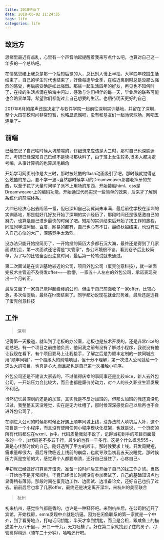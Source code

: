 ```yaml
---
title: 2018毕业了
date: 2018-06-02 11:24:35
tags: life
categories: life
---
```



<div><!-- more--></div>

## 致远方

思绪里最近有点乱，心里有一个声音响起提醒着我来写点什么吧，也算对自己这一年多的一个总结吧。

在情感思绪上我总是那一个后知后觉的人，总比别人慢上半拍。大学四年校园生活结束了，自己的学生时代也结束了，好像每逢毕业季，在临近离别时总是没那么强烈的感受，再后感受确是如此强烈。那些一起生活四年的好友，再见也不知何时了，在校的生活点滴在脑海中闪过，感激与你们相伴的每一天，毕业后的联系可能也会略显单薄，希望你们都能过上自己想要的生活。也期待明天更好的自己

2017年6月的尾声还是决定了与软件学院一起前往深圳实训基地，并留在了深圳，整个大四在校时间非常短暂，也略显遗憾吧，没有和基友们一起驰骋球场、网吧五连坐了~
    
    
## 前端

已经忘记了自己啥时候入坑前端的，仔细想来应该是大三时，那时自己也深感迷茫，考研已经深知自己已经不是读书那块料了，由于班上女生较多,很多人都决定考编，从事计算机的也算凤毛麟角

开始学习网页制作是大三时，那时被炫酷的flash动画吸引了吧，那时候就觉得这么炫酷的东西，要不学一波~当然那时候学习的Dreamweaver那套老掉牙的东西，以至于花了大量时间学了派不上用场的东西，开始接触html、css是Dreamweaver上的编码功能，开始通过代码实现一些简单的效果，后来才了解到系统化的前端体系。

大四已经决心出去闯荡一番，但已深知自己羽翼尚未丰满，最后前往学校在深圳的实训基地，那是就好几好友开始了深圳的实训经历了，那段时间还是很感激自己的努力，也算是自己进步最快的时候了吧。短期的实训结束后开始了找工作的旅程，同班同学进阿里、百度、网易的都有，自己也心有不甘。最终秋招结束，也没有进入自己心仪的大厂，深感竞争太激烈。

没办法只能开始投简历了，一开始投的简历大多都石沉大海，最终还是得到了几家面试机会，第一次面试还记得是“大管家”，办公环境很不错，看到卷子后比较简单，为了写的比较全面没注意时间，最后第一轮笔试就未通过。

第二次面试是在实训基地较近的公司，项目外包公司（蛋壳创意科技），就一轮面完技术主管迫不及待发offer~~一脸懵，一家五十人左右的外包公司，承诺表现突出一个月转正。

最后又面了一家自己觉得超级棒的公司，但由于自己前面收了一家offer，比较心急，多次催促后，最终在hr面结束了。同学都劝说现在就业形势难，最后还是选择了蛋壳创意科技

## 工作

> 深圳

记得第一天报道，就叫到了老板的办公室，老板也是技术开发的，还是非常nice的老总吧。有一个项目之前由他负责，他问我之前有没有了解过小程序，我说没有他让我现在看下，有个项目要马上让我接手，了解之后是为顺丰定制的一款同城应用“顺丰同城”，一个超级大的前端项目，但十分不理解，第一次进入公司就给一个这么大的项目，也真是心大,而且那也是自己第一次接触小程序。

外包公司还是不建议大家去的，不过值得庆幸的事同事还是比较nice，新人去外包公司，一开始压力会比较大，而且也都是廉价劳动力，对个人的长久职业生涯发展不利记。

当然记忆最深刻的还是的加班，其实我是不反对加班的，但那么加班的我还真没见识过，我整整五天没睡觉，实在是无力吐槽了，那时候深深感觉自己以后再也不会进外包公司了。

在刚进入公司的时候那时候正好遇上顺丰同城上线，没办法前人填坑后人补，这个项目是一个小程序，而且没有使用任何小程序模块化框架，也就是说，一个页面的所有代码都怼在wxml、js中。代码质量我就不说了，记得当初到手的项目页面最多的一个，js代码差不多五千行，最少的也有一千多行。这是个什么概念555~，真是心疼那时候的自己，刚好遇到了甲方的顺丰，那时候要求上线。开发周期短，需求量却很大，最后导致临近上线前的崩盘，也就导致当初我五天没睡觉，那时候压力真是空前的大，感觉真个人都要崩溃，还好自己挺住了，心疼自己~

年初就已经做好打算离开蛋壳，准备一段时间后又开始了自己的找工作之旅。当然一开始也不是非常顺利，毕竟已经很长时间没有参加面试了，自己的基础知识点也显得稍有薄弱。那段时间在蛋壳边工作、边面试、边准备论文，还好自己也抗了过去。前前后后也拿了几家offer，最终还是决定离开深圳，来杭州的美丽联合

> 杭州

初来杭州，感觉空气都是香的，也许是一种释怀吧。来到杭州后，在公司附近开了宾馆，开始找房，emm发现中介就是坑逼。因为在闲鱼联系的第一家就是一个中介，到了看房地点，打电话问钥匙，半天才拿到钥匙，而且是合租，跟咸鱼上的描述差十万八千里~，开口一千九，无力吐槽了。好在第二家就找到了住的房子，尽管离得稍远（骑车二十分钟），哈哈还行吧。





